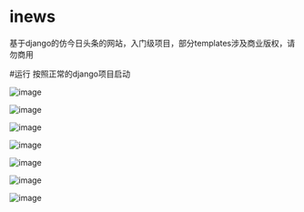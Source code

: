 # inews
基于django的仿今日头条的网站，入门级项目，部分templates涉及商业版权，请勿商用

#运行
按照正常的django项目启动


![image](https://github.com/w13411965905/inews/blob/master/Camera%20Roll/%E6%89%B9%E6%B3%A8%202019-11-28%20201426.jpg)

![image](https://github.com/w13411965905/inews/blob/master/Camera%20Roll/%E6%89%B9%E6%B3%A8%202019-11-28%20202642.jpg)

![image](https://github.com/w13411965905/inews/blob/master/Camera%20Roll/%E6%89%B9%E6%B3%A8%202019-11-28%20202758.jpg)

![image](https://github.com/w13411965905/inews/blob/master/Camera%20Roll/%E6%89%B9%E6%B3%A8%202019-11-28%20202829.jpg)

![image](https://github.com/w13411965905/inews/blob/master/Camera%20Roll/%E6%89%B9%E6%B3%A8%202019-11-28%20202951.jpg)

![image](https://github.com/w13411965905/inews/blob/master/Camera%20Roll/%E6%89%B9%E6%B3%A8%202019-11-28%20203240.jpg)

![image](https://github.com/w13411965905/inews/blob/master/Camera%20Roll/%E6%89%B9%E6%B3%A8%202019-11-28%20203633.jpg)
